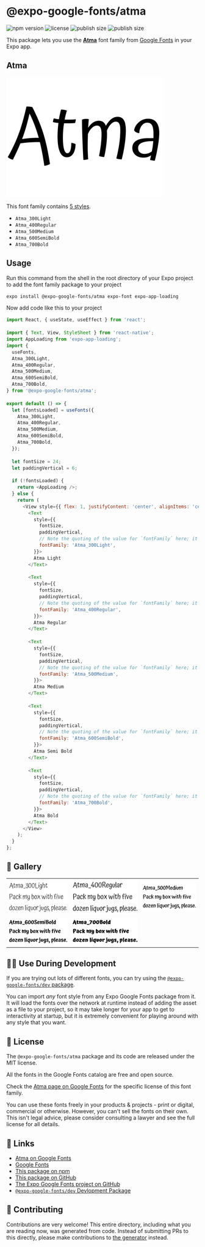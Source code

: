 # @expo-google-fonts/atma

![npm version](https://flat.badgen.net/npm/v/@expo-google-fonts/atma)
![license](https://flat.badgen.net/github/license/expo/google-fonts)
![publish size](https://flat.badgen.net/packagephobia/install/@expo-google-fonts/atma)
![publish size](https://flat.badgen.net/packagephobia/publish/@expo-google-fonts/atma)

This package lets you use the [**Atma**](https://fonts.google.com/specimen/Atma) font family from [Google Fonts](https://fonts.google.com/) in your Expo app.

## Atma

![Atma](./font-family.png)

This font family contains [5 styles](#-gallery).

- `Atma_300Light`
- `Atma_400Regular`
- `Atma_500Medium`
- `Atma_600SemiBold`
- `Atma_700Bold`

## Usage

Run this command from the shell in the root directory of your Expo project to add the font family package to your project
```sh
expo install @expo-google-fonts/atma expo-font expo-app-loading
```

Now add code like this to your project
```js
import React, { useState, useEffect } from 'react';

import { Text, View, StyleSheet } from 'react-native';
import AppLoading from 'expo-app-loading';
import {
  useFonts,
  Atma_300Light,
  Atma_400Regular,
  Atma_500Medium,
  Atma_600SemiBold,
  Atma_700Bold,
} from '@expo-google-fonts/atma';

export default () => {
  let [fontsLoaded] = useFonts({
    Atma_300Light,
    Atma_400Regular,
    Atma_500Medium,
    Atma_600SemiBold,
    Atma_700Bold,
  });

  let fontSize = 24;
  let paddingVertical = 6;

  if (!fontsLoaded) {
    return <AppLoading />;
  } else {
    return (
      <View style={{ flex: 1, justifyContent: 'center', alignItems: 'center' }}>
        <Text
          style={{
            fontSize,
            paddingVertical,
            // Note the quoting of the value for `fontFamily` here; it expects a string!
            fontFamily: 'Atma_300Light',
          }}>
          Atma Light
        </Text>

        <Text
          style={{
            fontSize,
            paddingVertical,
            // Note the quoting of the value for `fontFamily` here; it expects a string!
            fontFamily: 'Atma_400Regular',
          }}>
          Atma Regular
        </Text>

        <Text
          style={{
            fontSize,
            paddingVertical,
            // Note the quoting of the value for `fontFamily` here; it expects a string!
            fontFamily: 'Atma_500Medium',
          }}>
          Atma Medium
        </Text>

        <Text
          style={{
            fontSize,
            paddingVertical,
            // Note the quoting of the value for `fontFamily` here; it expects a string!
            fontFamily: 'Atma_600SemiBold',
          }}>
          Atma Semi Bold
        </Text>

        <Text
          style={{
            fontSize,
            paddingVertical,
            // Note the quoting of the value for `fontFamily` here; it expects a string!
            fontFamily: 'Atma_700Bold',
          }}>
          Atma Bold
        </Text>
      </View>
    );
  }
};

```

## 🔡 Gallery


||||
|-|-|-|
|![Atma_300Light](./Atma_300Light.ttf.png)|![Atma_400Regular](./Atma_400Regular.ttf.png)|![Atma_500Medium](./Atma_500Medium.ttf.png)||
|![Atma_600SemiBold](./Atma_600SemiBold.ttf.png)|![Atma_700Bold](./Atma_700Bold.ttf.png)|||


## 👩‍💻 Use During Development

If you are trying out lots of different fonts, you can try using the [`@expo-google-fonts/dev` package](https://github.com/expo/google-fonts/tree/master/font-packages/dev#readme).

You can import *any* font style from any Expo Google Fonts package from it. It will load the fonts
over the network at runtime instead of adding the asset as a file to your project, so it may take longer
for your app to get to interactivity at startup, but it is extremely convenient
for playing around with any style that you want.

## 📖 License

The `@expo-google-fonts/atma` package and its code are released under the MIT license.

All the fonts in the Google Fonts catalog are free and open source.

Check the [Atma page on Google Fonts](https://fonts.google.com/specimen/Atma) for the specific license of this font family.

You can use these fonts freely in your products & projects - print or digital, commercial or otherwise. However, you can't sell the fonts on their own. This isn't legal advice, please consider consulting a lawyer and see the full license for all details.

## 🔗 Links

- [Atma on Google Fonts](https://fonts.google.com/specimen/Atma)
- [Google Fonts](https://fonts.google.com/)
- [This package on npm](https://www.npmjs.com/package/@expo-google-fonts/atma)
- [This package on GitHub](https://github.com/expo/google-fonts/tree/master/font-packages/atma)
- [The Expo Google Fonts project on GitHub](https://github.com/expo/google-fonts)
- [`@expo-google-fonts/dev` Devlopment Package](https://github.com/expo/google-fonts/tree/master/font-packages/dev)

## 🤝 Contributing

Contributions are very welcome! This entire directory, including what you are reading now, was generated from code. Instead of submitting PRs to this directly, please make contributions to [the generator](https://github.com/expo/google-fonts/tree/master/packages/generator) instead.
